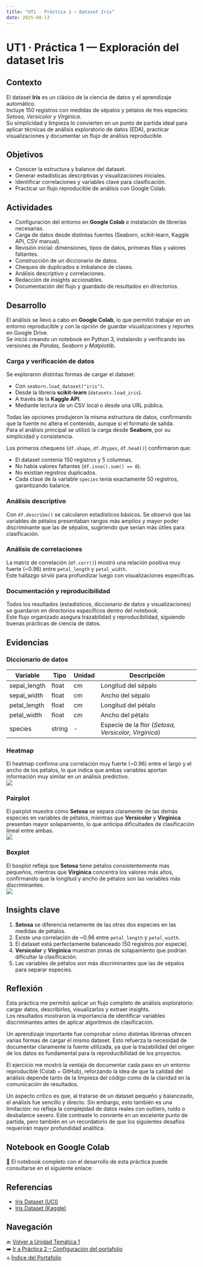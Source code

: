 ```yaml
---
title: "UT1 · Práctica 1 — Dataset Iris"
date: 2025-08-13
---
```


# UT1 · Práctica 1 — Exploración del dataset Iris

## Contexto
El dataset **Iris** es un clásico de la ciencia de datos y el aprendizaje automático.  
Incluye 150 registros con medidas de sépalos y pétalos de tres especies: *Setosa, Versicolor y Virginica*.  
Su simplicidad y limpieza lo convierten en un punto de partida ideal para aplicar técnicas de análisis exploratorio de datos (EDA), practicar visualizaciones y documentar un flujo de análisis reproducible.

## Objetivos
- Conocer la estructura y balance del dataset.  
- Generar estadísticas descriptivas y visualizaciones iniciales.  
- Identificar correlaciones y variables clave para clasificación.  
- Practicar un flujo reproducible de análisis con Google Colab.  

## Actividades
- Configuración del entorno en **Google Colab** e instalación de librerías necesarias.  
- Carga de datos desde distintas fuentes (Seaborn, scikit-learn, Kaggle API, CSV manual).  
- Revisión inicial: dimensiones, tipos de datos, primeras filas y valores faltantes.  
- Construcción de un diccionario de datos.  
- Chequeo de duplicados e imbalance de clases.  
- Análisis descriptivo y correlaciones.  
- Redacción de insights accionables.  
- Documentación del flujo y guardado de resultados en directorios.  

## Desarrollo
El análisis se llevó a cabo en **Google Colab**, lo que permitió trabajar en un entorno reproducible y con la opción de guardar visualizaciones y reportes en Google Drive.  
Se inició creando un notebook en Python 3, instalando y verificando las versiones de *Pandas, Seaborn y Matplotlib*.  

### Carga y verificación de datos
Se exploraron distintas formas de cargar el dataset:  
- Con `seaborn.load_dataset("iris")`.  
- Desde la librería **scikit-learn** (`datasets.load_iris`).  
- A través de la **Kaggle API**.  
- Mediante lectura de un CSV local o desde una URL pública.  

Todas las opciones produjeron la misma estructura de datos, confirmando que la fuente no altera el contenido, aunque sí el formato de salida.  
Para el análisis principal se utilizó la carga desde **Seaborn**, por su simplicidad y consistencia.  

Los primeros chequeos (`df.shape`, `df.dtypes`, `df.head()`) confirmaron que:  
- El dataset contenía 150 registros y 5 columnas.  
- No había valores faltantes (`df.isna().sum() == 0`).  
- No existían registros duplicados.  
- Cada clase de la variable `species` tenía exactamente 50 registros, garantizando balance.  

### Análisis descriptivo
Con `df.describe()` se calcularon estadísticos básicos. Se observó que las variables de pétalos presentaban rangos más amplios y mayor poder discriminante que las de sépalos, sugiriendo que serían más útiles para clasificación.  

### Análisis de correlaciones
La matriz de correlación (`df.corr()`) mostró una relación positiva muy fuerte (~0.96) entre `petal_length` y `petal_width`.  
Este hallazgo sirvió para profundizar luego con visualizaciones específicas.  

### Documentación y reproducibilidad
Todos los resultados (estadísticos, diccionario de datos y visualizaciones) se guardaron en directorios específicos dentro del notebook.  
Este flujo organizado asegura trazabilidad y reproducibilidad, siguiendo buenas prácticas de ciencia de datos.

## Evidencias
### Diccionario de datos
| Variable        | Tipo    | Unidad | Descripción                 |
|-----------------|--------|--------|-----------------------------|
| sepal_length    | float  | cm     | Longitud del sépalo         |
| sepal_width     | float  | cm     | Ancho del sépalo            |
| petal_length    | float  | cm     | Longitud del pétalo         |
| petal_width     | float  | cm     | Ancho del pétalo            |
| species         | string | -      | Especie de la flor (*Setosa, Versicolor, Virginica*) |

### Heatmap
El heatmap confirma una correlación muy fuerte (~0.96) entre el largo y el ancho de los pétalos, lo que indica que ambas variables aportan información muy similar en un análisis predictivo.  
![](../../assets/heatmap.png)

### Pairplot
El pairplot muestra cómo **Setosa** se separa claramente de las demás especies en variables de pétalos, mientras que **Versicolor** y **Virginica** presentan mayor solapamiento, lo que anticipa dificultades de clasificación lineal entre ambas.  
![](../../assets/Pairplot.png)

### Boxplot
El boxplot refleja que **Setosa** tiene pétalos consistentemente más pequeños, mientras que **Virginica** concentra los valores más altos, confirmando que la longitud y ancho de pétalos son las variables más discriminantes.  
![](../../assets/Box_petal_length.png)

## Insights clave
1. **Setosa** se diferencia netamente de las otras dos especies en las medidas de pétalos.  
2. Existe una correlación de ~0.96 entre `petal_length` y `petal_width`.  
3. El dataset está perfectamente balanceado (50 registros por especie).  
4. **Versicolor** y **Virginica** muestran zonas de solapamiento que podrían dificultar la clasificación.  
5. Las variables de pétalos son más discriminantes que las de sépalos para separar especies.  

## Reflexión
Esta práctica me permitió aplicar un flujo completo de análisis exploratorio: cargar datos, describirlos, visualizarlos y extraer insights.  
Los resultados mostraron la importancia de identificar variables discriminantes antes de aplicar algoritmos de clasificación.  

Un aprendizaje importante fue comprobar cómo distintas librerías ofrecen varias formas de cargar el mismo dataset. Esto refuerza la necesidad de documentar claramente la fuente utilizada, ya que la trazabilidad del origen de los datos es fundamental para la reproducibilidad de los proyectos.  

El ejercicio me mostró la ventaja de documentar cada paso en un entorno reproducible (Colab + GitHub), reforzando la idea de que la calidad del análisis depende tanto de la limpieza del código como de la claridad en la comunicación de resultados.  

Un aspecto crítico es que, al tratarse de un dataset pequeño y balanceado, el análisis fue sencillo y directo. Sin embargo, esto también es una limitación: no refleja la complejidad de datos reales con outliers, ruido o desbalance severo. Este contraste lo convierte en un excelente punto de partida, pero también en un recordatorio de que los siguientes desafíos requerirán mayor profundidad analítica.  

## Notebook en Google Colab
📓 El notebook completo con el desarrollo de esta práctica puede consultarse en el siguiente enlace:  

## Referencias
- [Iris Dataset (UCI)](https://archive.ics.uci.edu/dataset/53/iris)  
- [Iris Dataset (Kaggle)](https://www.kaggle.com/datasets/uciml/iris)  

## Navegación
🔙 [Volver a Unidad Temática 1](../main.md)  
➡️ [Ir a Práctica 2 – Configuración del portafolio](../practica2/main2.md)  
🔝 [Índice del Portafolio](../../portfolio/index.md)  
